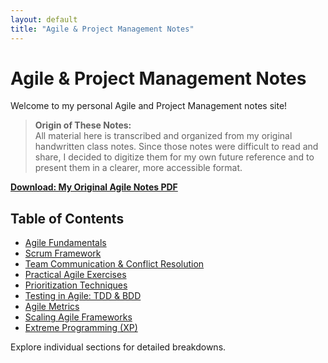 ```yaml
---
layout: default
title: "Agile & Project Management Notes"
---
```


# Agile & Project Management Notes
Welcome to my personal Agile and Project Management notes site!

> **Origin of These Notes:**  
> All material here is transcribed and organized from my original handwritten class notes. Since those notes were difficult to read and share, I decided to digitize them for my own future reference and to present them in a clearer, more accessible format.

[**Download: My Original Agile Notes PDF**](MyAgileAndPMClassNotes_compressed.pdf)

## Table of Contents
- [Agile Fundamentals](agile-fundamentals.md)
- [Scrum Framework](scrum-framework.md)
- [Team Communication & Conflict Resolution](conflict-resolution.md)
- [Practical Agile Exercises](practical-exercises.md)
- [Prioritization Techniques](prioritization-techniques.md)
- [Testing in Agile: TDD & BDD](agile-testing.md)
- [Agile Metrics](agile-metrics.md)
- [Scaling Agile Frameworks](scaling-agile.md)
- [Extreme Programming (XP)](extreme-programming.md)

Explore individual sections for detailed breakdowns.
